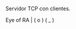 Servidor TCP con clientes.


































































































Eye of RA
     |
   ( o )
   ( _ )